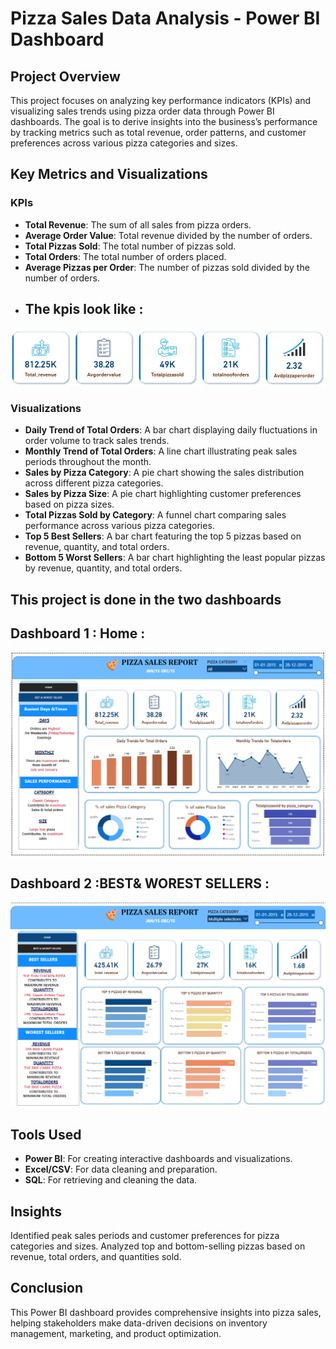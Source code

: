 # Pizza Sales Data Analysis - Power BI Dashboard

## Project Overview
This project focuses on analyzing key performance indicators (KPIs) and visualizing sales trends using pizza order data through Power BI dashboards. The goal is to derive insights into the business’s performance by tracking metrics such as total revenue, order patterns, and customer preferences across various pizza categories and sizes.

## Key Metrics and Visualizations

### KPIs
- **Total Revenue**: The sum of all sales from pizza orders.
- **Average Order Value**: Total revenue divided by the number of orders.
- **Total Pizzas Sold**: The total number of pizzas sold.
- **Total Orders**: The total number of orders placed.
- **Average Pizzas per Order**: The number of pizzas sold divided by the number of orders.
- ## The kpis look like :
![Pizza Sales KPI Dashboard](./images/kpi.png)


### Visualizations
- **Daily Trend of Total Orders**: A bar chart displaying daily fluctuations in order volume to track sales trends.
- **Monthly Trend of Total Orders**: A line chart illustrating peak sales periods throughout the month.
- **Sales by Pizza Category**: A pie chart showing the sales distribution across different pizza categories.
- **Sales by Pizza Size**: A pie chart highlighting customer preferences based on pizza sizes.
- **Total Pizzas Sold by Category**: A funnel chart comparing sales performance across various pizza categories.
- **Top 5 Best Sellers**: A bar chart featuring the top 5 pizzas based on revenue, quantity, and total orders.
- **Bottom 5 Worst Sellers**: A bar chart highlighting the least popular pizzas by revenue, quantity, and total orders.

## This project is done in the two dashboards
## **Dashboard 1 : Home :**


![Pizza Analysis Dashboard](./images/PIZZAANALYSIS%20DASHBOARD1.png)

## **Dashboard 2 :BEST& WOREST SELLERS :**
![Pizza Analysis Dashboard 2](./images/PIZZA%20ANALYSIS%20DASHBOARD%202.png)



## Tools Used
- **Power BI**: For creating interactive dashboards and visualizations.
- **Excel/CSV**: For data cleaning and preparation.
- **SQL**: For retrieving and cleaning the data.

## Insights

Identified peak sales periods and customer preferences for pizza categories and sizes.
Analyzed top and bottom-selling pizzas based on revenue, total orders, and quantities sold.

## Conclusion

This Power BI dashboard provides comprehensive insights into pizza sales, helping stakeholders make data-driven decisions on inventory management, marketing, and product optimization. 
